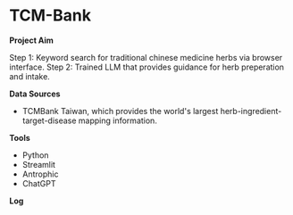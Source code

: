 # TCM-Bank

**Project Aim**

Step 1: Keyword search for traditional chinese medicine herbs via browser interface.
Step 2: Trained LLM that provides guidance for herb preperation and intake.

**Data Sources**
- TCMBank Taiwan, which provides the world's largest herb-ingredient-target-disease mapping information. 

**Tools**
- Python
- Streamlit
- Antrophic
- ChatGPT

**Log**


